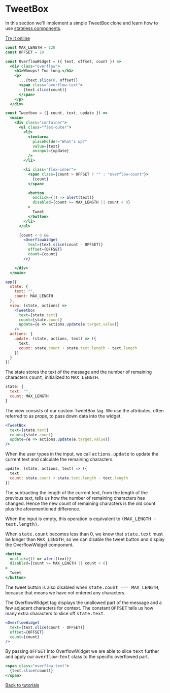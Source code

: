 # TweetBox

In this section we'll implement a simple TweetBox clone and learn how to use [stateless components](/docs/stateless-components.md).

[Try it online](https://codepen.io/hyperapp/pen/bgWBdV?editors=0010)

```jsx
const MAX_LENGTH = 120
const OFFSET = 10

const OverflowWidget = ({ text, offset, count }) =>
  <div class="overflow">
    <h1>Whoops! Too long.</h1>
    <p>
      ...{text.slice(0, offset)}
      <span class="overflow-text">
        {text.slice(count)}
      </span>
    </p>
  </div>

const Tweetbox = ({ count, text, update }) =>
  <main>
    <div class="container">
      <ul class="flex-outer">
        <li>
          <textarea
            placeholder="What's up?"
            value={text}
            oninput={update}
          />
        </li>

        <li class="flex-inner">
          <span class={count > OFFSET ? "" : "overflow-count"}>
            {count}
          </span>

          <button
            onclick={() => alert(text)}
            disabled={count >= MAX_LENGTH || count < 0}
          >
            Tweet
          </button>
        </li>
      </ul>

      {count < 0 &&
        <OverflowWidget
          text={text.slice(count - OFFSET)}
          offset={OFFSET}
          count={count}
        />}

    </div>
  </main>

app({
  state: {
    text: "",
    count: MAX_LENGTH
  },
  view: (state, actions) =>
    <Tweetbox
      text={state.text}
      count={state.count}
      update={e => actions.update(e.target.value)}
    />,
  actions: {
    update: (state, actions, text) => ({
      text,
      count: state.count + state.text.length - text.length
    })
  }
})
```

The state stores the text of the message and the number of remaining characters <samp>count</samp>, initialized to <samp>MAX_LENGTH</samp>.

```js
state: {
  text: "",
  count: MAX_LENGTH
}
```

The view consists of our custom TweetBox tag. We use the attributes, often referred to as _props_, to pass down data into the widget.

```jsx
<TweetBox
  text={state.text}
  count={state.count}
  update={e => actions.update(e.target.value)}
/>
```

When the user types in the input, we call <samp>actions.update</samp> to update the current text and calculate the remaining characters.

```js
update: (state, actions, text) => ({
  text,
  count: state.count + state.text.length - text.length
})
```

The subtracting the length of the current text, from the length of the previous text, tells us how the number of remaining characters has changed. Hence the new count of remaining characters is the old count plus the aforementioned difference.

When the input is empty, this operation is equivalent to <samp>(MAX_LENGTH - text.length)</samp>.

When <samp>state.count</samp> becomes less than 0, we know that <samp>state.text</samp> must be longer than <samp>MAX_LENGTH</samp>, so we can disable the tweet button and display the OverflowWidget component.

```jsx
<button
  onclick={() => alert(text)}
  disabled={count >= MAX_LENGTH || count < 0}
>
  Tweet
</button>
```

The tweet button is also disabled when <samp>state.count === MAX_LENGTH</samp>, because that means we have not entered any characters.

The OverflowWidget tag displays the unallowed part of the message and a few adjacent characters for context. The constant <samp>OFFSET</samp> tells us how many extra characters to slice off <samp>state.text</samp>.

```jsx
<OverflowWidget
  text={text.slice(count - OFFSET)}
  offset={OFFSET}
  count={count}
/>
```

By passing <samp>OFFSET</samp> into OverflowWidget we are able to slice <samp>text</samp> further and apply our <samp>overflow-text</samp> class to the specific overflowed part.

```jsx
<span class="overflow-text">
  {text.slice(count)}
</span>
```

[Back to tutorials](/tutorials.md)
